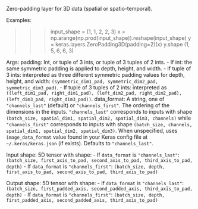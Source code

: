 Zero-padding layer for 3D data (spatial or spatio-temporal).

Examples:

>>> input_shape = (1, 1, 2, 2, 3)
>>> x = np.arange(np.prod(input_shape)).reshape(input_shape)
>>> y = keras.layers.ZeroPadding3D(padding=2)(x)
>>> y.shape
(1, 5, 6, 6, 3)

Args:
    padding: Int, or tuple of 3 ints, or tuple of 3 tuples of 2 ints.
        - If int: the same symmetric padding is applied to depth, height,
          and width.
        - If tuple of 3 ints: interpreted as three different symmetric
          padding values for depth, height, and width:
          `(symmetric_dim1_pad, symmetric_dim2_pad, symmetric_dim3_pad)`.
        - If tuple of 3 tuples of 2 ints: interpreted as
          `((left_dim1_pad, right_dim1_pad), (left_dim2_pad,
          right_dim2_pad), (left_dim3_pad, right_dim3_pad))`.
    data_format: A string, one of `"channels_last"` (default) or
        `"channels_first"`. The ordering of the dimensions in the inputs.
        `"channels_last"` corresponds to inputs with shape
        `(batch_size, spatial_dim1, spatial_dim2, spatial_dim3, channels)`
        while `"channels_first"` corresponds to inputs with shape
        `(batch_size, channels, spatial_dim1, spatial_dim2, spatial_dim3)`.
        When unspecified, uses `image_data_format` value found in your Keras
        config file at `~/.keras/keras.json` (if exists). Defaults to
        `"channels_last"`.

Input shape:
    5D tensor with shape:
    - If `data_format` is `"channels_last"`:
      `(batch_size, first_axis_to_pad, second_axis_to_pad,
      third_axis_to_pad, depth)`
    - If `data_format` is `"channels_first"`:
      `(batch_size, depth, first_axis_to_pad, second_axis_to_pad,
      third_axis_to_pad)`

Output shape:
    5D tensor with shape:
    - If `data_format` is `"channels_last"`:
      `(batch_size, first_padded_axis, second_padded_axis,
      third_axis_to_pad, depth)`
    - If `data_format` is `"channels_first"`:
      `(batch_size, depth, first_padded_axis, second_padded_axis,
      third_axis_to_pad)`
